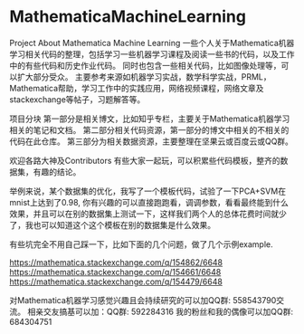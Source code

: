 # MathematicaMachineLearning


Project About Mathematica Machine Learning
一些个人关于Mathematica机器学习相关代码的整理，包括学习一些机器学习课程及阅读一些书的代码，以及工作中的有些代码和历史作业代码。
同时也包含一些相关代码，比如图像处理等，可以扩大部分受众。
主要参考来源如机器学习实战，数学科学实战，PRML，Mathematica帮助，学习工作中的实践应用，网络视频课程，网络文章及stackexchange等帖子，习题解答等。

项目分块
第一部分是相关博文，比如知乎专栏，主要关于Mathematica机器学习相关的笔记和文档。
第二部分相关代码资源，第一部分的博文中相关的不相关的代码在此仓库。
第三部分为相关数据资源，主要整理在坚果云或百度云或QQ群。

欢迎各路大神及Contributors
有些大家一起玩，可以积累些代码模板，整齐的数据集，有趣的结论。

举例来说，某个数据集的优化，我写了一个模板代码，试验了一下PCA+SVM在mnist上达到了0.98, 你有兴趣的可以直接跑跑看，调调参数，看看最终能到什么效果，并且可以在别的数据集上测试一下，这样我们两个人的总体花费时间就少了，我也可以知道这个这个模板在别的数据集是什么效果。


有些坑完全不用自己踩一下，比如下面的几个问题，做了几个示例example.

https://mathematica.stackexchange.com/q/154862/6648
https://mathematica.stackexchange.com/q/154661/6648
https://mathematica.stackexchange.com/q/154479/6648

对Mathematica机器学习感觉兴趣且会持续研究的可以加QQ群: 558543790交流。
相亲交友搞基可以加：QQ群: 592284316
我的粉丝和我的偶像可以加QQ群: 684304751


